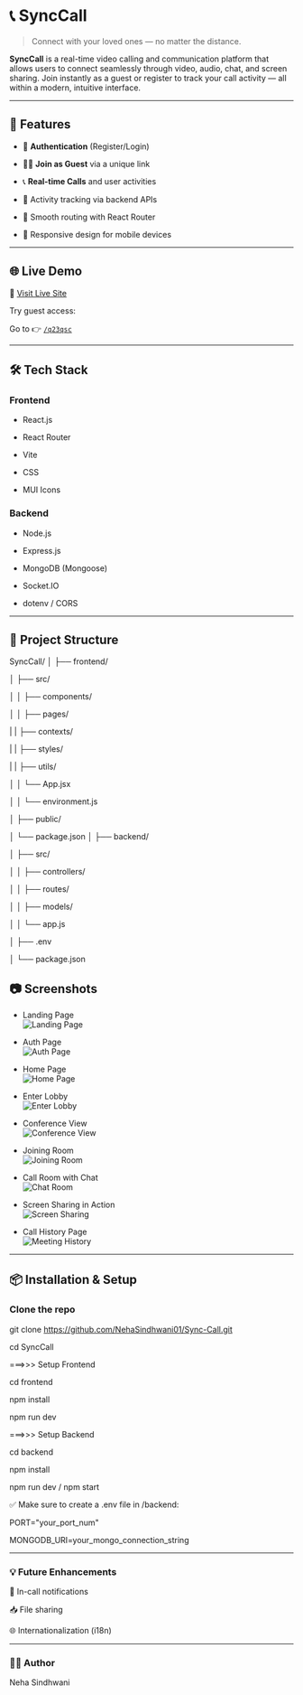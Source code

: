 # 📞 SyncCall

> Connect with your loved ones — no matter the distance.

**SyncCall** is a real-time video calling and communication platform that allows users to connect seamlessly through video, audio, chat, and screen sharing. Join instantly as a guest or register to track your call activity — all within a modern, intuitive interface.

---

## 🚀 Features

- 🔐 **Authentication** (Register/Login)
  
- 🙋‍♂️ **Join as Guest** via a unique link
  
- 📞 **Real-time Calls** and user activities
  
- 📜 Activity tracking via backend APIs
  
- 🧭 Smooth routing with React Router
  
- 📱 Responsive design for mobile devices

---

## 🌐 Live Demo

🔗 [Visit Live Site](https://synccall-frontend.onrender.com)

Try guest access:  

Go to 👉 [`/q23qsc`](https://synccall-frontend.onrender.com/q23qsc)

---

## 🛠️ Tech Stack

### Frontend

- React.js
  
- React Router
  
- Vite
  
- CSS
  
- MUI Icons

### Backend

- Node.js
  
- Express.js
  
- MongoDB (Mongoose)
  
- Socket.IO
  
- dotenv / CORS

---

## 🔄 Project Structure

SyncCall/
│
├── frontend/

│ ├── src/

│ │ ├── components/

│ │ ├── pages/

| | ├── contexts/

| | ├── styles/

| | ├── utils/

│ │ └── App.jsx

│ │ └── environment.js

│ ├── public/

│ └── package.json
│
├── backend/

│ ├── src/

│ │ ├── controllers/

│ │ ├── routes/

│ │ ├── models/

│ │ └── app.js

│ ├── .env

│ └── package.json



## 📷 Screenshots

- Landing Page  
  ![Landing Page](https://github.com/NehaSindhwani01/SyncCall/blob/main/frontend/public/screenshots/landingpage.png?raw=true)

- Auth Page  
  ![Auth Page](https://github.com/NehaSindhwani01/SyncCall/blob/main/frontend/public/screenshots/authpage.png?raw=true)

- Home Page  
  ![Home Page](https://github.com/NehaSindhwani01/SyncCall/blob/main/frontend/public/screenshots/home_page.png?raw=true)

- Enter Lobby  
  ![Enter Lobby](https://github.com/NehaSindhwani01/SyncCall/blob/main/frontend/public/screenshots/enter_lobby.png?raw=true)

- Conference View  
  ![Conference View](https://github.com/NehaSindhwani01/SyncCall/blob/main/frontend/public/screenshots/conference_room.png?raw=true)

- Joining Room  
  ![Joining Room](https://github.com/NehaSindhwani01/SyncCall/blob/main/frontend/public/screenshots/others_joining_room.png?raw=true)

- Call Room with Chat  
  ![Chat Room](https://github.com/NehaSindhwani01/SyncCall/blob/main/frontend/public/screenshots/showing_chat.png?raw=true)

- Screen Sharing in Action  
  ![Screen Sharing](https://github.com/NehaSindhwani01/SyncCall/blob/main/frontend/public/screenshots/share_screen.png?raw=true)

- Call History Page  
  ![Meeting History](https://github.com/NehaSindhwani01/SyncCall/blob/main/frontend/public/screenshots/meeting_history.png?raw=true)

---

## 📦 Installation & Setup

### Clone the repo

git clone https://github.com/NehaSindhwani01/Sync-Call.git

cd SyncCall

===>>> Setup Frontend

cd frontend

npm install

npm run dev

===>>> Setup Backend

cd backend

npm install

npm run dev / npm start

✅ Make sure to create a .env file in /backend:

PORT="your_port_num"

MONGODB_URI=your_mongo_connection_string

---

### 💡 Future Enhancements

🔔 In-call notifications

📥 File sharing

🌐 Internationalization (i18n)

---

### 🙋‍♀️ Author

Neha Sindhwani


